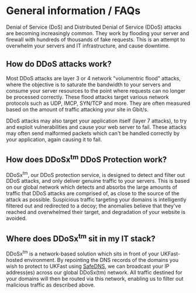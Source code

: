 # General information / FAQs

Denial of Service (DoS) and Distributed Denial of Service (DDoS) attacks are becoming increasingly common. They work by flooding your server and firewall with hundreds of thousands of fake requests.  This is an attempt to overwhelm your servers and IT infrastructure, and cause downtime.

## How do DDoS attacks work?

Most DDoS attacks are layer 3 or 4 network "volumentric flood" attacks, where the objective is to saturate the bandwidth to your servers and consume your server resources to the point where requests can no longer be processed correctly.  These flood attacks target various network protocols such as UDP, IMCP, SYN/TCP and more.  They are often measured based on the amount of traffic attacking your site in Gbit/s.

DDoS attacks may also target your application itself (layer 7 attacks), to try and exploit vulnerabilities and cause your web server to fail.  These attacks may often send malformed packets which can't be handled correctly by your application, again causing it to fail.

## How does DDoSx<sup>tm</sup> DDoS Protection work?

DDoSx<sup>tm</sup>, our DDoS protection service, is designed to detect and filter out DDoS attacks, and only deliver genuine traffic to your servers.  This is based on our global network which detects and absorbs the large amounts of traffic that DDoS attacks are comprised of, as close to the source of the attack as possible.  Suspicious traffic targeting your domains is intelligently filtered out and redirected to a decoy; the anomalies believe that they've reached and overwhelmed their target, and degradation of your website is avoided.

## Where does DDoSx<sup>tm</sup> sit in my IT stack?

DDoSx<sup>tm</sup> is a network-based solution which sits in front of your UKFast-hosted environment.  By repointing the DNS records of the domains you wish to protect to UKFast using [SafeDNS](/Domains/safedns/index.html), we can broadcast your IP address(es) across our global DDoSx(tm) network.  All traffic destined for your domains will then be routed via this network, enabling us to filter out malicious traffic as described above.
